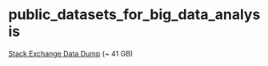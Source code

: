 # public_datasets_for_big_data_analysis
[Stack Exchange Data Dump](https://archive.org/details/stackexchange) (~ 41 GB)
